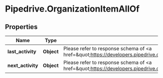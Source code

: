 # Pipedrive.OrganizationItemAllOf

## Properties

Name | Type | Description | Notes
------------ | ------------- | ------------- | -------------
**last_activity** | **Object** | Please refer to response schema of &lt;a href&#x3D;\&quot;https://developers.pipedrive.com/docs/api/v1/Activities#getActivity\&quot;&gt;Activity&lt;/a&gt; | [optional] 
**next_activity** | **Object** | Please refer to response schema of &lt;a href&#x3D;\&quot;https://developers.pipedrive.com/docs/api/v1/Activities#getActivity\&quot;&gt;Activity&lt;/a&gt; | [optional] 


